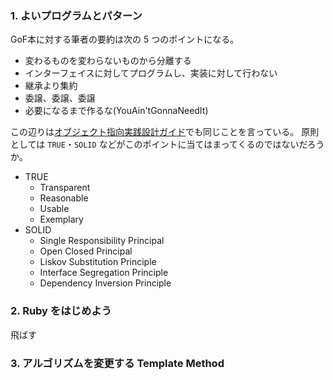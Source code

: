 

### 1. よいプログラムとパターン

GoF本に対する筆者の要約は次の 5 つのポイントになる。

- 変わるものを変わらないものから分離する
- インターフェイスに対してプログラムし、実装に対して行わない
- 継承より集約
- 委譲、委譲、委譲
- 必要になるまで作るな(YouAin'tGonnaNeedIt)

この辺りは[オブジェクト指向実践設計ガイド](https://amzn.to/309vqZX)でも同じことを言っている。
原則としては `TRUE`・`SOLID` などがこのポイントに当てはまってくるのではないだろうか。
- TRUE
  - Transparent
  - Reasonable
  - Usable
  - Exemplary
- SOLID
  - Single Responsibility Principal
  - Open Closed Principal
  - Liskov Substitution Principle
  - Interface Segregation Principle
  - Dependency Inversion Principle

### 2. Ruby をはじめよう

飛ばす

### 3. アルゴリズムを変更する Template Method
